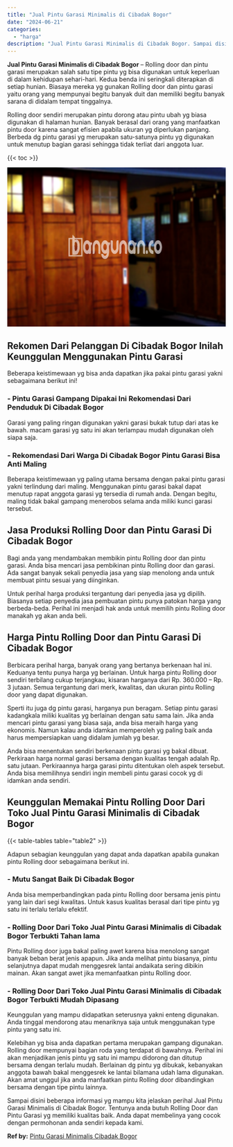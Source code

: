 ```yaml
---
title: "Jual Pintu Garasi Minimalis di Cibadak Bogor"
date: "2024-06-21"
categories: 
  - "harga"
description: "Jual Pintu Garasi Minimalis di Cibadak Bogor. Sampai disini beberapa informasi yg mampu kita jelaskan perihal Jual Pintu Garasi Minimalis di Cibadak Bogor. T..."
---
```


**Jual Pintu Garasi Minimalis di Cibadak Bogor** – Rolling door dan pintu garasi merupakan salah satu tipe pintu yg bisa digunakan untuk keperluan di dalam kehidupan sehari-hari. Kedua benda ini seringkali diterapkan di setiap hunian. Biasaya mereka yg gunakan Rolling door dan pintu garasi yaitu orang yang mempunyai begitu banyak duit dan memiliki begitu banyak sarana di didalam tempat tinggalnya.

Rolling door sendiri merupakan pintu dorong atau pintu ubah yg biasa digunakan di halaman hunian. Banyak berasal dari orang yang manfaatkan pintu door karena sangat efisien apabila ukuran yg diperlukan panjang. Berbeda dg pintu garasi yg merupakan satu-satunya pintu yg digunakan untuk menutup bagian garasi sehingga tidak terliat dari anggota luar.

{{< toc >}}

![Jual Pintu Garasi Minimalis di Cibadak Bogor](/images/pintu-garasi-24.png)

## Rekomen Dari Pelanggan Di Cibadak Bogor Inilah Keunggulan Menggunakan Pintu Garasi

Beberapa keistimewaan yg bisa anda dapatkan jika pakai pintu garasi yakni sebagaimana berikut ini!

### \- Pintu Garasi Gampang Dipakai Ini Rekomendasi Dari Penduduk Di Cibadak Bogor

Garasi yang paling ringan digunakan yakni garasi bukak tutup dari atas ke bawah. macam garasi yg satu ini akan terlampau mudah digunakan oleh siapa saja.

### \- Rekomendasi Dari Warga Di Cibadak Bogor Pintu Garasi Bisa Anti Maling

Beberapa keistimewaan yg paling utama bersama dengan pakai pintu garasi yakni terlindung dari maling. Menggunakan pintu garasi bakal dapat menutup rapat anggota garasi yg tersedia di rumah anda. Dengan begitu, maling tidak bakal gampang menerobos selama anda miliki kunci garasi tersebut.

## Jasa Produksi Rolling Door dan Pintu Garasi Di Cibadak Bogor

Bagi anda yang mendambakan membikin pintu Rolling door dan pintu garasi. Anda bisa mencari jasa pembikinan pintu Rolling door dan garasi. Ada sangat banyak sekali penyedia jasa yang siap menolong anda untuk membuat pintu sesuai yang diinginkan.

Untuk perihal harga produksi tergantung dari penyedia jasa yg dipilih. Biasanya setiap penyedia jasa pembuatan pintu punya patokan harga yang berbeda-beda. Perihal ini menjadi hak anda untuk memilih pintu Rolling door manakah yg akan anda beli.

## Harga Pintu Rolling Door dan Pintu Garasi Di Cibadak Bogor

Berbicara perihal harga, banyak orang yang bertanya berkenaan hal ini. Keduanya tentu punya harga yg berlainan. Untuk harga pintu Rolling door sendiri terbilang cukup terjangkau, kisaran harganya dari Rp. 360.000 – Rp. 3 jutaan. Semua tergantung dari merk, kwalitas, dan ukuran pintu Rolling door yang dapat digunakan.

Sperti itu juga dg pintu garasi, harganya pun beragam. Setiap pintu garasi kadangkala miliki kualitas yg berlainan dengan satu sama lain. Jika anda mencari pintu garasi yang biasa saja, anda bisa meraih harga yang ekonomis. Namun kalau anda idamkan memperoleh yg paling baik anda harus mempersiapkan uang didalam jumlah yg besar.

Anda bisa menentukan sendiri berkenaan pintu garasi yg bakal dibuat. Perkiraan harga normal garasi bersama dengan kualitas tengah adalah Rp. satu jutaan. Perkiraannya harga garasi pintu ditentukan oleh aspek tersebut. Anda bisa memilihnya sendiri ingin membeli pintu garasi cocok yg di idamkan anda sendiri.

## Keunggulan Memakai Pintu Rolling Door Dari Toko Jual Pintu Garasi Minimalis di Cibadak Bogor

{{< table-tables table="table2" >}}

Adapun sebagian keunggulan yang dapat anda dapatkan apabila gunakan pintu Rolling door sebagaimana berikut ini.

### \- Mutu Sangat Baik Di Cibadak Bogor

Anda bisa memperbandingkan pada pintu Rolling door bersama jenis pintu yang lain dari segi kwalitas. Untuk kasus kualitas berasal dari tipe pintu yg satu ini terlalu terlalu efektif.

### \- Rolling Door Dari Toko Jual Pintu Garasi Minimalis di Cibadak Bogor Terbukti Tahan lama

Pintu Rolling door juga bakal paling awet karena bisa menolong sangat banyak beban berat jenis apapun. Jika anda melihat pintu biasanya, pintu selanjutnya dapat mudah menggesrek lantai andaikata sering dibikin mainan. Akan sangat awet jika memanfaatkan pintu Rolling door.

### \- Rolling Door Dari Toko Jual Pintu Garasi Minimalis di Cibadak Bogor Terbukti Mudah Dipasang

Keunggulan yang mampu didapatkan seterusnya yakni enteng digunakan. Anda tinggal mendorong atau menariknya saja untuk menggunakan type pintu yang satu ini.

Kelebihan yg bisa anda dapatkan pertama merupakan gampang digunakan. Rolling door mempunyai bagian roda yang terdapat di bawahnya. Perihal ini akan menjadikan jenis pintu yg satu ini mampu didorong dan ditutup bersama dengan terlalu mudah. Berlainan dg pintu yg dibukak, kebanyakan anggota bawah bakal menggesrek ke lantai bilamana udah lama digunakan. Akan amat unggul jika anda manfaatkan pintu Rolling door dibandingkan bersama dengan tipe pintu lainnya.

Sampai disini beberapa informasi yg mampu kita jelaskan perihal Jual Pintu Garasi Minimalis di Cibadak Bogor. Tentunya anda butuh Rolling Door dan Pintu Garasi yg memiliki kualitas baik. Anda dapat membelinya yang cocok dengan permohonan anda sendiri kepada kami.

**Ref by:** [Pintu Garasi Minimalis Cibadak Bogor](https://id.wikipedia.org/wiki/Pintu)
